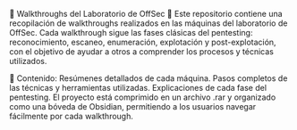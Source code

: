 📂 Walkthroughs del Laboratorio de OffSec 🔐
Este repositorio contiene una recopilación de walkthroughs realizados en las máquinas del laboratorio de OffSec. Cada walkthrough sigue las fases clásicas del pentesting: reconocimiento, escaneo, enumeración, explotación y post-explotación, con el objetivo de ayudar a otros a comprender los procesos y técnicas utilizados.

📄 Contenido:
Resúmenes detallados de cada máquina.
Pasos completos de las técnicas y herramientas utilizadas.
Explicaciones de cada fase del pentesting.
El proyecto está comprimido en un archivo .rar y organizado como una bóveda de Obsidian, permitiendo a los usuarios navegar fácilmente por cada walkthrough.
